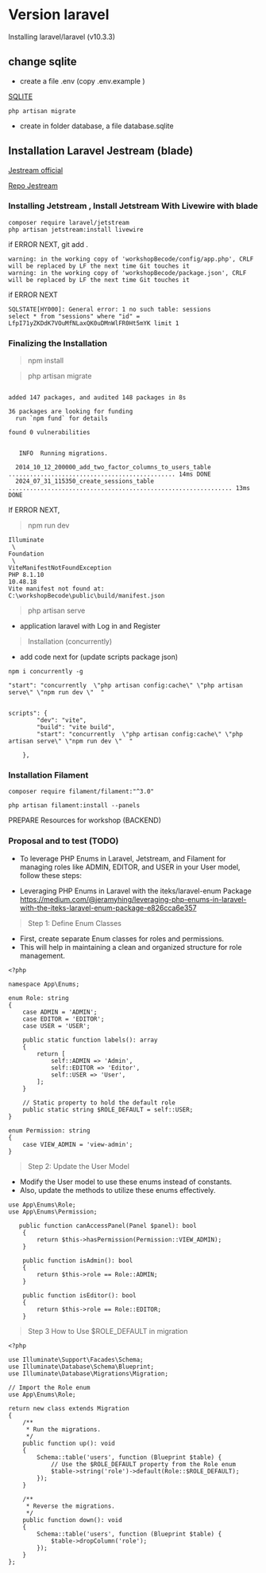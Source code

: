 
# Version laravel 

Installing laravel/laravel (v10.3.3)

## change sqlite

- create a file .env (copy .env.example )

[SQLITE](https://github.com/artisan24fullstack/laravelStepByStep/tree/main/hike)

```
php artisan migrate
```

- create in folder database, a file database.sqlite

## Installation Laravel Jestream (blade)

[Jestream official](https://jetstream.laravel.com/installation.html)

[Repo Jestream](https://github.com/artisan24fullstack/automatisationLaravel/tree/main/authLaravel)


### Installing Jetstream , Install Jetstream With Livewire ​with blade

```
composer require laravel/jetstream
php artisan jetstream:install livewire
```


if ERROR NEXT, git add . 

```
warning: in the working copy of 'workshopBecode/config/app.php', CRLF will be replaced by LF the next time Git touches it
warning: in the working copy of 'workshopBecode/package.json', CRLF will be replaced by LF the next time Git touches it
```

if ERROR NEXT

```
SQLSTATE[HY000]: General error: 1 no such table: sessions
select * from "sessions" where "id" = LfpI71yZKDdK7VOuMfNLaxQK0uDMnWlFR0Ht5mYK limit 1
```

### Finalizing the Installation ​

> npm install

> php artisan migrate

```

added 147 packages, and audited 148 packages in 8s

36 packages are looking for funding
  run `npm fund` for details

found 0 vulnerabilities


   INFO  Running migrations.

  2014_10_12_200000_add_two_factor_columns_to_users_table ............................................... 14ms DONE
  2024_07_31_115350_create_sessions_table ............................................................... 13ms DONE
```

If ERROR NEXT, 
> npm run dev

```
Illuminate
 \ 
Foundation
 \ 
ViteManifestNotFoundException
PHP 8.1.10
10.48.18
Vite manifest not found at: C:\workshopBecode\public\build/manifest.json
```

> php artisan serve 

- application laravel with Log in and Register

> Installation (concurrently)

- add code next for (update scripts package json)

```
npm i concurrently -g

"start": "concurrently  \"php artisan config:cache\" \"php artisan serve\" \"npm run dev \"  "


scripts": {
        "dev": "vite",
        "build": "vite build",
        "start": "concurrently  \"php artisan config:cache\" \"php artisan serve\" \"npm run dev \"  "

    },
```

### Installation Filament

```
composer require filament/filament:"^3.0"

php artisan filament:install --panels
```


PREPARE Resources for workshop (BACKEND)

### Proposal and to test (TODO)

- To leverage PHP Enums in Laravel, Jetstream, and Filament for managing roles like ADMIN, EDITOR, and USER in your User model, follow these steps:


- Leveraging PHP Enums in Laravel with the iteks/laravel-enum Package
https://medium.com/@jeramyhing/leveraging-php-enums-in-laravel-with-the-iteks-laravel-enum-package-e826cca6e357

> Step 1: Define Enum Classes
- First, create separate Enum classes for roles and permissions. 
- This will help in maintaining a clean and organized structure for role management.


```
<?php

namespace App\Enums;

enum Role: string
{
    case ADMIN = 'ADMIN';
    case EDITOR = 'EDITOR';
    case USER = 'USER';

    public static function labels(): array
    {
        return [
            self::ADMIN => 'Admin',
            self::EDITOR => 'Editor',
            self::USER => 'User',
        ];
    }

    // Static property to hold the default role
    public static string $ROLE_DEFAULT = self::USER;
}

enum Permission: string
{
    case VIEW_ADMIN = 'view-admin';
}

```

> Step 2: Update the User Model
- Modify the User model to use these enums instead of constants. 
- Also, update the methods to utilize these enums effectively.


```
use App\Enums\Role;
use App\Enums\Permission;

   public function canAccessPanel(Panel $panel): bool
    {
        return $this->hasPermission(Permission::VIEW_ADMIN);
    }

    public function isAdmin(): bool
    {
        return $this->role == Role::ADMIN;
    }

    public function isEditor(): bool
    {
        return $this->role == Role::EDITOR;
    }
```

> Step 3 How to Use $ROLE_DEFAULT in migration

```
<?php

use Illuminate\Support\Facades\Schema;
use Illuminate\Database\Schema\Blueprint;
use Illuminate\Database\Migrations\Migration;

// Import the Role enum
use App\Enums\Role;

return new class extends Migration
{
    /**
     * Run the migrations.
     */
    public function up(): void
    {
        Schema::table('users', function (Blueprint $table) {
            // Use the $ROLE_DEFAULT property from the Role enum
            $table->string('role')->default(Role::$ROLE_DEFAULT);
        });
    }

    /**
     * Reverse the migrations.
     */
    public function down(): void
    {
        Schema::table('users', function (Blueprint $table) {
            $table->dropColumn('role');
        });
    }
};
```
